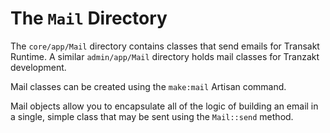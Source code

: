 # The `Mail` Directory
The `core/app/Mail` directory contains classes that send emails for Transakt Runtime.
A similar `admin/app/Mail` directory holds mail classes for Tranzakt development.

Mail classes can be created using the `make:mail` Artisan command.

Mail objects allow you to encapsulate all of the logic of building an email
in a single, simple class that may be sent using the `Mail::send` method.
